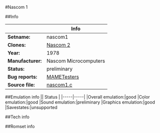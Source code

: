 #Nascom 1

##Info

||Info|
|-----|-----|
|**Setname:**|nascom1
|**Clones:**|[Nascom 2](nascom2.md)
|**Year:**|1978
|**Manufacturer:**|Nascom Microcomputers
|**Status:**|preliminary
|**Bug reports:**|[MAMETesters](http://mametesters.org/view_all_set.php?type=1&temporary=y&search=nascom1.c)
|**Source file:**|[nascom1.c](https://github.com/mamedev/mame/blob/master/src/mess/drivers/nascom1.c)

##Emulation info
|| Status |
|-----|-----|
|Overall emulation:|good
|Color emulation:|good
|Sound emulation:|preliminary
|Graphics emulation:|good
|Savestates:|unsupported

##Tech info

##Romset info

<!--- START OF EDITED COMMENT DO NOT TOUCH TEXT ABOVE-->
